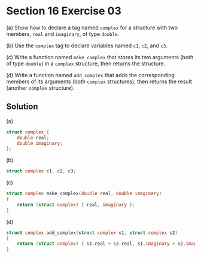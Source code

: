 # Section 16 Exercise 03

(a) Show how to declare a tag named `complex` for a structure with two members,
`real` and `imaginary`, of type `double`.

(b) Use the `complex` tag to declare variables named `c1`, `c2`, and `c3`.

(c) Write a function named `make_complex` that stores its two arguments (both of
type `double`) in a `complex` structure, then returns the structure.

(d) Write a function named `add_complex` that adds the corresponding members of
its arguments (both `complex` structures), then returns the result (another
`complex` structure).


## Solution

(a) 

```c
struct complex {
    double real;
    double imaginary;
};
```

(b)

```c
struct complex c1, c2, c3;
```

(c)

```c
struct complex make_complex(double real, double imaginary)
{
    return (struct complex) { real, imaginary };
}
```

(d)

```c
struct complex add_complex(struct complex s1, struct complex s2)
{
    return (struct complex) { s1.real + s2.real, s1.imaginary + s2.imaginary }; 
}
```
